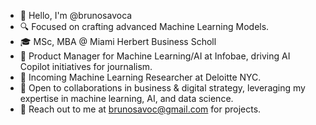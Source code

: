 
- 👋 Hello, I'm @brunosavoca
- 🔍 Focused on crafting advanced Machine Learning Models.
- 🎓 MSc, MBA @ Miami Herbert Business Scholl
- 💼 Product Manager for Machine Learning/AI at Infobae, driving AI Copilot initiatives for journalism.
- 🗽 Incoming Machine Learning Researcher at Deloitte NYC.
- 🚀 Open to collaborations in business & digital strategy, leveraging my expertise in machine learning, AI, and data science.
- 📧 Reach out to me at brunosavoc@gmail.com for projects.

<!---
brunosavoca/brunosavoca is a ✨ special ✨ repository because its `README.md` (this file) appears on your GitHub profile.
You can click the Preview link to take a look at your changes.
--->
